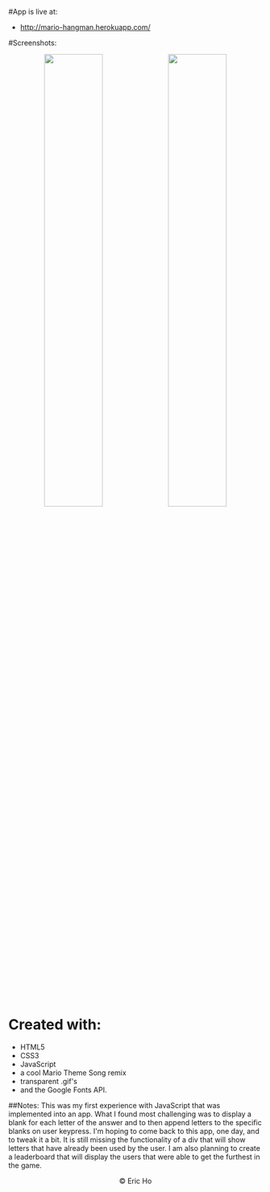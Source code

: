 #App is live at: 
- http://mario-hangman.herokuapp.com/

#Screenshots:
<p align="center">
<span>
<img src="https://raw.githubusercontent.com/eric-h0/marioHangman/screenshots/screenshots/1.png" width="48%" height="auto"/>
<img src="https://raw.githubusercontent.com/eric-h0/marioHangman/screenshots/screenshots/2.png" width="48%" height="auto"/>
</span>
</p>

# Created with:
* HTML5 
* CSS3
* JavaScript
* a cool Mario Theme Song remix
* transparent .gif's
* and the Google Fonts API.


##Notes:
This was my first experience with JavaScript that was implemented into an app. What I found most challenging was to display a blank for each letter of the answer and to then append letters to the specific blanks on user keypress. I'm hoping to come back to this app, one day, and to tweak it a bit. It is still missing the functionality of a div that will show letters that have already been used by the user. I am also planning to create a leaderboard that will display the users that were able to get the furthest in the game.

<p align="center">
&copy; Eric Ho
</p>


